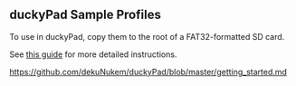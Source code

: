 ## duckyPad Sample Profiles

To use in duckyPad, copy them to the root of a FAT32-formatted SD card.

See [this guide](/getting_started.md) for more detailed instructions.

https://github.com/dekuNukem/duckyPad/blob/master/getting_started.md